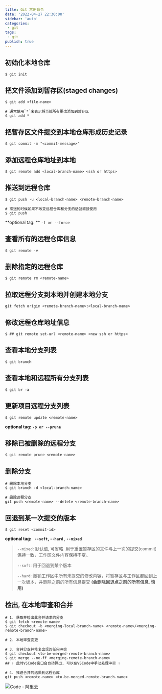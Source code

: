 ```yaml
---
title: Git 常用命令
date: '2022-04-27 22:30:00'
sidebar: 'auto'
categories:
 - git
tags:
 - git
publish: true
---
```


## 初始化本地仓库

```
$ git init
```

## 把文件添加到暂存区(staged changes)

```
$ git add <file-name>

# 通常使用`*`来表示将当前所有更改添加到暂存区
$ git add *
```

## 把暂存区文件提交到本地仓库形成历史记录

```
$ git commit -m "<commit-message>"
```

## 添加远程仓库地址到本地

```
$ git remote add <local-branch-name> <ssh or https>
```

## 推送到远程仓库

```
$ git push -u <local-branch-name> <remote-branch-name>

# 推送的时候如果不改变远程仓库和分支的话就直接使用
$ git push
```

**optional tag: ** `-f or --force`

## 查看所有的远程仓库信息

```
$ git remote -v
```

## 删除指定的远程仓库

```
$ git remote rm <remote-name>
```

## 拉取远程分支到本地并创建本地分支

```
git fetch origin <remote-branch-name>:<local-branch-name>
```

## 修改远程仓库地址信息

```
$ ## git remote set-url <remote-name> <new ssh or https>
```

## 查看本地分支列表

```
$ git branch
```

## 查看本地和远程所有分支列表

```
$ git br -a
```

## 更新项目远程分支列表

```
$ git remote update <remote-name>
```

**optional tag: `-p or --prune`**

## 移除已被删除的远程分支

```
$ git remote prune <remote-name>
```

## 删除分支

```
# 删除本地分支
$ git branch -d <local-branch-name>

# 删除远程分支
git push <remote-name> --delete <remote-branch-name>
```

## 回退到某一次提交的版本

```
$ git reset <commit-id>
```

**optional tag:  ` --soft`, `--hard` , `--mixed`** 

> `--mixed`: 默认值, 可省略. 用于重置暂存区的文件与上一次的提交(commit)保持一致，工作区文件内容保持不变。
>
> `--soft`: 用于回退到某个版本
>
> `--hard`: 撤销工作区中所有未提交的修改内容，将暂存区与工作区都回到上一次版本，并删除之前的所有信息提交 **(会删除回退点之前的所有信息. 慎用)**

## 检出, 在本地审查和合并

```
# 1. 获取并检出此合并请求的分支
$ git fetch <remote-name>
$ git checkout -b <merging-local-branch-name> <remote-name>/<merging-remote-branch-name>

# 2. 本地审查变更

# 3. 合并分支并修复出现的任何冲突
$ git checkout <to-be-merged-remote-branch-name>
$ git merge --no-ff <merging-remote-branch-name>
## ↑ 此时VSCode窗口会自动弹出, 可以在VSCode中手动处理冲突 ↑

# 4. 推送合并的结果到远程仓库
git push <remote-name> <to-be-merged-remote-branch-name>
```

![Code - 阿里云](https://i.imgur.com/xXjfmQx.png)
